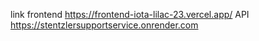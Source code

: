 link frontend https://frontend-iota-lilac-23.vercel.app/ API
https://stentzlersupportservice.onrender.com
